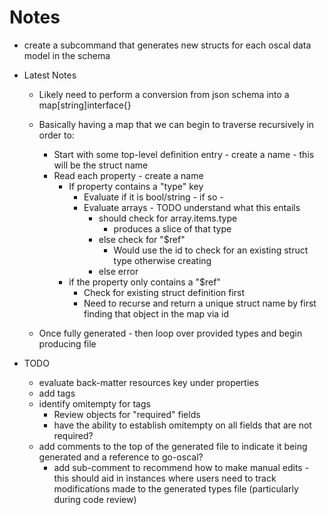 # Notes

- create a subcommand that generates new structs for each oscal data model in the schema


- Latest Notes
    - Likely need to perform a conversion from json schema into a map[string]interface{}
    - Basically having a map that we can begin to traverse recursively in order to:
        - Start with some top-level definition entry - create a name - this will be the struct name
        - Read each property - create a name
            - If property contains a "type" key
                - Evaluate if it is bool/string - if so - 
                - Evaluate arrays - TODO understand what this entails
                    - should check for array.items.type
                        - produces a slice of that type
                    - else check for "$ref"
                        - Would use the id to check for an existing struct type otherwise creating
                    - else error
            - if the property only contains a "$ref"
                - Check for existing struct definition first
                - Need to recurse and return a unique struct name by first finding that object in the map via id

    - Once fully generated - then loop over provided types and begin producing file

- TODO
    - evaluate back-matter resources key under properties
    - add tags
    - identify omitempty for tags
        - Review objects for "required" fields 
        - have the ability to establish omitempty on all fields that are not required?
    - add comments to the top of the generated file to indicate it being generated and a reference to go-oscal?
        - add sub-comment to recommend how to make manual edits - this should aid in instances where users need to track modifications made to the generated types file (particularly during code review)